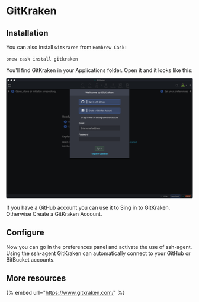 # GitKraken

## Installation

You can also install `GitKraren` from `Hombrew Cask:`

`brew cask install gitkraken`

You'll find GitKraken in your Applications folder. Open it and it looks like this: 

![](.gitbook/assets/gitkraken-init.png)

If you have a GitHub account you can use it to Sing in to GitKraken. Otherwise Create a GitKraken Account. 

## Configure

Now you can go in the preferences panel and activate the use of ssh-agent. Using the ssh-agent GitKraken can automatically connect to your GitHub or BitBucket accounts.

## More resources 

{% embed url="https://www.gitkraken.com/" %}



